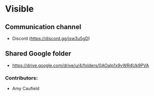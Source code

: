 # Visible

## Communication channel
- Discord (https://discord.gg/jsw3u5gD)

## Shared Google folder
- https://drive.google.com/drive/u/4/folders/0AOaIp1x9vWR4Uk9PVA

### Contributors:
- Amy Caufield
